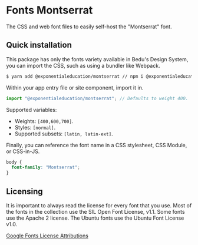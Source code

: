 # Fonts Montserrat
The CSS and web font files to easily self-host the "Montserrat" font.

## Quick installation
This package has only the fonts variety available in Bedu's Design System, you can import the CSS, such as using a bundler like Webpack.
```sh
$ yarn add @exponentialeducation/montserrat // npm i @exponentialeducation/montserrat
```

Within your app entry file or site component, import it in.
```js
import "@exponentialeducation/montserrat"; // Defaults to weight 400.
```

Supported variables:
- Weights: `[400,600,700]`.
- Styles: `[normal]`.
- Supported subsets: `[latin, latin-ext]`.

Finally, you can reference the font name in a CSS stylesheet, CSS Module, or CSS-in-JS.
```css
body {
  font-family: "Montserrat";
}
```

## Licensing
It is important to always read the license for every font that you use. Most of the fonts in the collection use the SIL Open Font License, v1.1. Some fonts use the Apache 2 license. The Ubuntu fonts use the Ubuntu Font License v1.0.

[Google Fonts License Attributions](https://fonts.google.com/attribution)